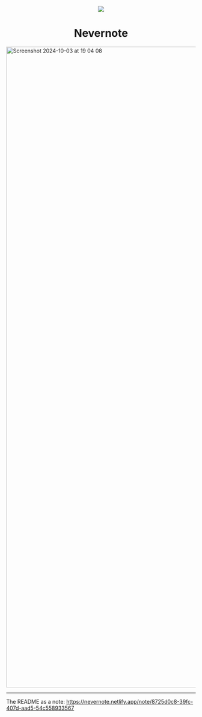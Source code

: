 <p align="center">
  <img src="https://github.com/user-attachments/assets/42eb09c7-031e-40eb-9a1f-949724848f60" />
</p>
<h1 align="center"> Nevernote </h1>

<img width="1700" alt="Screenshot 2024-10-03 at 19 04 08" src="https://github.com/user-attachments/assets/f06b6eb0-f197-4213-82a3-81da21b07bba">
<hr>

The README as a note: https://nevernote.netlify.app/note/8725d0c8-39fc-407d-aad5-54c558933567
